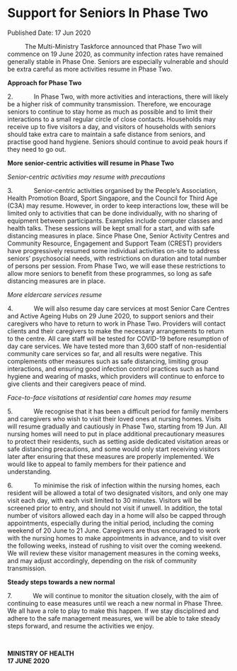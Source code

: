 <html>
    <meta http-equiv="Content-Type" content="text/html; charset=utf-8"/>
    <meta charset="utf-8"/>
    <title>Support for Seniors In Phase Two</title>
    <body><h1>Support for Seniors In Phase Two</h1>
    <p>Published Date: 17 Jun 2020</p> <p>&nbsp;&nbsp;&nbsp;&nbsp;&nbsp;&nbsp;&nbsp;&nbsp;&nbsp; The Multi-Ministry Taskforce announced that Phase Two will commence on 19 June 2020, as community infection rates have remained generally stable in Phase One. Seniors are especially vulnerable and should be extra careful as more activities resume in Phase Two. </p><p></p><p><strong>Approach for Phase Two</strong></p><p>2.&nbsp;&nbsp;&nbsp;&nbsp;&nbsp;&nbsp;&nbsp;&nbsp;&nbsp;&nbsp;&nbsp; In Phase Two, with more activities and interactions, there will likely be a higher risk of community transmission. Therefore, we encourage seniors to continue to stay home as much as possible and to limit their interactions to a small regular circle of close contacts. Households may receive up to five visitors a day, and visitors of households with seniors should take extra care to maintain a safe distance from seniors, and practise good hand hygiene. Seniors should continue to avoid peak hours if they need to go out. </p><p></p><p><strong>More senior-centric activities will resume in Phase Two</strong></p><p><em>Senior-centric activities may resume with precautions</em></p><p>3.&nbsp;&nbsp;&nbsp;&nbsp;&nbsp;&nbsp;&nbsp;&nbsp;&nbsp;&nbsp;&nbsp; Senior-centric activities organised by the People’s Association, Health Promotion Board, Sport Singapore, and the Council for Third Age (C3A) may resume. However, in order to keep interactions low, these will be limited only to activities that can be done individually, with no sharing of equipment between participants. Examples include computer classes and health talks. These sessions will be kept small for a start, and with safe distancing measures in place. Since Phase One, Senior Activity Centres and Community Resource, Engagement and Support Team (CREST) providers have progressively resumed some individual activities on-site to address seniors’ psychosocial needs, with restrictions on duration and total number of persons per session. From Phase Two, we will ease these restrictions to allow more seniors to benefit from these programmes, so long as safe distancing measures are in place. </p><p></p><p><em>More eldercare services resume</em></p><p>4.&nbsp;&nbsp;&nbsp;&nbsp;&nbsp;&nbsp;&nbsp;&nbsp;&nbsp;&nbsp;&nbsp; We will also resume day care services at most Senior Care Centres and Active Ageing Hubs on 29 June 2020, to support seniors and their caregivers who have to return to work in Phase Two. Providers will contact clients and their caregivers to make the necessary arrangements to return to the centre. All care staff will be tested for COVID-19 before resumption of day care services. We have tested more than 3,600 staff of non-residential community care services so far, and all results were negative. This complements other measures such as safe distancing, limiting group interactions, and ensuring good infection control practices such as hand hygiene and wearing of masks, which providers will continue to enforce to give clients and their caregivers peace of mind. </p><p></p><p><em>Face-to-face visitations at residential care homes may resume</em></p><p>5.&nbsp;&nbsp;&nbsp;&nbsp;&nbsp;&nbsp;&nbsp;&nbsp;&nbsp;&nbsp;&nbsp; We recognise that it has been a difficult period for family members and caregivers who wish to visit their loved ones at nursing homes. Visits will resume gradually and cautiously in Phase Two, starting from 19 Jun. All nursing homes will need to put in place additional precautionary measures to protect their residents, such as setting aside dedicated visitation areas or safe distancing precautions, and some would only start receiving visitors later after ensuring that these measures are properly implemented. We would like to appeal to family members for their patience and understanding. </p><p>6.&nbsp;&nbsp;&nbsp;&nbsp;&nbsp;&nbsp;&nbsp;&nbsp;&nbsp;&nbsp;&nbsp; To minimise the risk of infection within the nursing homes, each resident will be allowed a total of two designated visitors, and only one may visit each day, with each visit limited to 30 minutes. Visitors will be screened prior to entry, and should not visit if unwell. In addition, the total number of visitors allowed each day in a home will also be capped through appointments, especially during the initial period, including the coming weekend of 20 June to 21 June. Caregivers are thus encouraged to work with the nursing homes to make appointments in advance, and to visit over the following weeks, instead of rushing to visit over the coming weekend. We will review these visitor management measures in the coming weeks, and may adjust accordingly, depending on the risk of community transmission.</p><p><strong></strong></p><p><strong>Steady steps towards a new normal</strong></p><p>7.&nbsp;&nbsp;&nbsp;&nbsp;&nbsp;&nbsp;&nbsp;&nbsp;&nbsp;&nbsp;&nbsp; We will continue to monitor the situation closely, with the aim of continuing to ease measures until we reach a new normal in Phase Three. We all have a role to play to make this happen. If we stay disciplined and adhere to the safe management measures, we will be able to take steady steps forward, and resume the activities we enjoy. </p><p>&nbsp;&nbsp;</p><p><strong>MINISTRY OF HEALTH<br>17 JUNE 2020</strong></p></body>
</html>